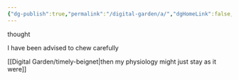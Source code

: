 ```yaml
---
{"dg-publish":true,"permalink":"/digital-garden/a/","dgHomeLink":false,"dgPassFrontmatter":false}
---
```


thought

I have been advised
to chew carefully

 [[Digital Garden/timely-beignet|then my physiology might just stay as it were]]